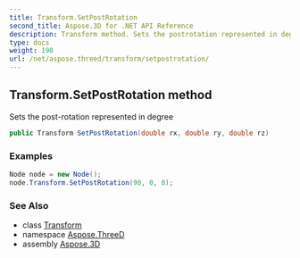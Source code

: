 ```yaml
---
title: Transform.SetPostRotation
second_title: Aspose.3D for .NET API Reference
description: Transform method. Sets the postrotation represented in degree
type: docs
weight: 190
url: /net/aspose.threed/transform/setpostrotation/
---
```

## Transform.SetPostRotation method

Sets the post-rotation represented in degree

```csharp
public Transform SetPostRotation(double rx, double ry, double rz)
```

### Examples

```csharp
Node node = new Node();
node.Transform.SetPostRotation(90, 0, 0);
```

### See Also

* class [Transform](../)
* namespace [Aspose.ThreeD](../../../aspose.threed/)
* assembly [Aspose.3D](../../../)


